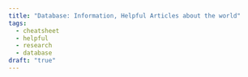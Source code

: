 ```yaml
---
title: "Database: Information, Helpful Articles about the world"
tags:
  - cheatsheet
  - helpful
  - research
  - database
draft: "true"
---
```


